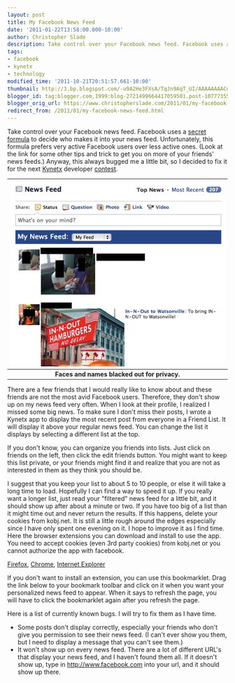 ```yaml
---
layout: post
title: My Facebook News Feed
date: '2011-01-22T13:58:00.000-10:00'
author: Christopher Slade
description: Take control over your Facebook news feed. Facebook uses a secret formula to decide who makes it into your news feed. Unfortunately, this formula prefers very active Facebook users over less active ones. (Look at the link for some other tips and trick to get you on more of your friends' news feeds.) Anyway, this always bugged me a little bit, so I decided to fix it for the next Kynetx developer contest.
tags:
- facebook
- kynetx
- technology
modified_time: '2011-10-21T20:51:57.661-10:00'
thumbnail: http://3.bp.blogspot.com/-u9A2He3FXsA/TqJn9AqT_UI/AAAAAAAACok/MRRghXLlDnc/s72-c/MyFeedSS1.png
blogger_id: tag:blogger.com,1999:blog-2721499664417059501.post-1077735555217262305
blogger_orig_url: https://www.christopherslade.com/2011/01/my-facebook-news-feed.html
redirect_from: /2011/01/my-facebook-news-feed.html
---
```


Take control over your Facebook news feed. Facebook uses a [secret formula](http://http//www.businessinsider.com/how-facebook-decides-what-to-put-in-your-news-feed--these-10-secrets-reveal-all-2010-10) to decide who makes it into your news feed. Unfortunately, this formula prefers very active Facebook users over less active ones. (Look at the link for some other tips and trick to get you on more of your friends' news feeds.) Anyway, this always bugged me a little bit, so I decided to fix it for the next [Kynetx](http://www.kynetx.com/) developer [contest](http://code.kynetx.com/2011/01/10/developer-contest-scratch-that-it-ends-jan-24th/).

| ![My Facebook News Feed](/assets/img/MyFeedSS1.png) |
|:--:|
| **Faces and names blacked out for privacy.** |

There are a few friends that I would really like to know about and these friends are not the most avid Facebook users. Therefore, they don't show up on my news feed very often. When I look at their profile, I realized I missed some big news. To make sure I don't miss their posts, I wrote a Kynetx app to display the most recent post from everyone in a Friend List. It will display it above your regular news feed. You can change the list it displays by selecting a different list at the top.

If you don't know, you can organize you friends into lists. Just click on friends on the left, then click the edit friends button. You might want to keep this list private, or your friends might find it and realize that you are not as interested in them as they think you should be.

I suggest that you keep your list to about 5 to 10 people, or else it will take a long time to load. Hopefully I can find a way to speed it up. If you really want a longer list, just read your "filtered" news feed for a little bit, and it should show up after about a minute or two. If you have too big of a list than it might time out and never return the results. If this happens, delete your cookies from kobj.net. It is still a little rough around the edges especially since I have only spent one evening on it. I hope to improve it as I find time. Here the browser extensions you can download and install to use the app.  You need to accept cookies (even 3rd party cookies) from kobj.net or you cannot authorize the app with facebook.

[Firefox](http://www.christopherslade.com/MyNewsFeed.xpi), [Chrome](http://www.christopherslade.com/MyNewsFeed.crx), [Internet Explorer](http://www.christopherslade.com/MyNewsFeed_Setup.exe)

If you don't want to install an extension, you can use this bookmarklet. Drag the link below to your bookmark toolbar and click on it when you want your personalized news feed to appear. When it says to refresh the page, you will have to click the bookmarklet again after you refresh the page.

Here is a list of currently known bugs. I will try to fix them as I have time.

* Some posts don't display correctly, especially your friends who don't give you permission to see their news feed. (I can't ever show you them, but I need to display a message that you can't see them.)
* It won't show up on every news feed. There are a lot of different URL's that display your news feed, and I haven't found them all. If it doesn't show up, type in http://www.facebook.com into your url, and it should show up there.